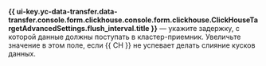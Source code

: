**{{ ui-key.yc-data-transfer.data-transfer.console.form.clickhouse.console.form.clickhouse.ClickHouseTargetAdvancedSettings.flush_interval.title }}** — укажите задержку, с которой данные должны поступать в кластер-приемник. Увеличьте значение в этом поле, если {{ CH }} не успевает делать слияние кусков данных.
